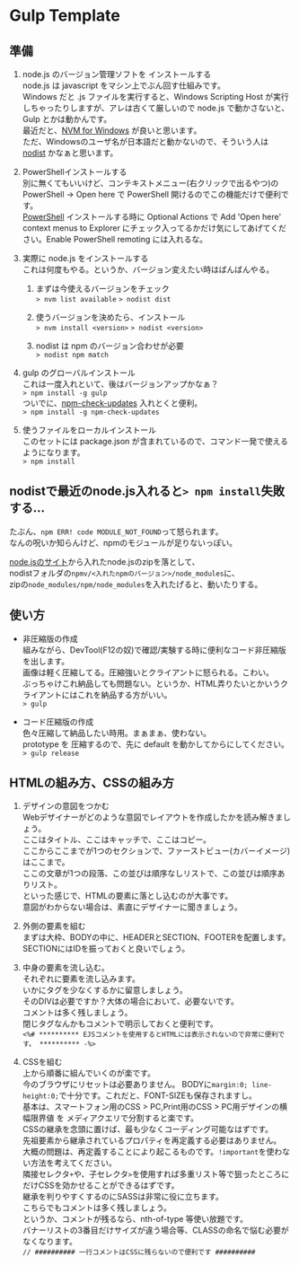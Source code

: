 # Gulp Template
## 準備
1. node.js のバージョン管理ソフトを インストールする  
node.js は javascript をマシン上でぶん回す仕組みです。  
Windows だと .js ファイルを実行すると、Windows Scripting Host が実行しちゃったりしますが、アレは古くて厳しいので node.js で動かさないと、Gulp とかは動かんです。  
最近だと、[NVM for Windows](https://github.com/coreybutler/nvm-windows) が良いと思います。  
ただ、Windowsのユーザ名が日本語だと動かないので、そういう人は [nodist](https://github.com/nullivex/nodist) かなぁと思います。

2. PowerShellインストールする  
別に無くてもいいけど、コンテキストメニュー(右クリックで出るやつ)の PowerShell -> Open here で PowerShell 開けるのでこの機能だけで便利です。  
[PowerShell](https://github.com/PowerShell/PowerShell) インストールする時に Optional Actions で Add 'Open here' context menus to Explorer にチェック入ってるかだけ気にしてあげてください。Enable PowerShell remoting には入れるな。

3.  実際に node.js をインストールする  
これは何度もやる。というか、バージョン変えたい時はばんばんやる。

	1. まずは今使えるバージョンをチェック  
	`> nvm list available`
	`> nodist dist`

	2.  使うバージョンを決めたら、インストール  
	`> nvm install <version>`
	`> nodist <version>`

	3. nodist は npm のバージョン合わせが必要  
	`> nodist npm match`

4. gulp のグローバルインストール  
これは一度入れといて、後はバージョンアップかなぁ？  
`> npm install -g gulp`  
ついでに、[npm-check-updates](https://www.npmjs.com/package/npm-check-updates) 入れとくと便利。  
`> npm install -g npm-check-updates`

5.  使うファイルをローカルインストール  
このセットには package.json が含まれているので、コマンド一発で使えるようになります。  
`> npm install`

## nodistで最近のnode.js入れると`> npm install`失敗する…
たぶん、`npm ERR! code MODULE_NOT_FOUND`って怒られます。  
なんの呪いか知らんけど、npmのモジュールが足りないっぽい。  

[node.jsのサイト](https://nodejs.org/en/download/)から入れたnode.jsのzipを落として、  
nodistフォルダの`npmv/<入れたnpmのバージョン>/node_modules`に、  
zipの`node_modules/npm/node_modules`を入れたげると、動いたりする。

## 使い方
* 非圧縮版の作成  
組みながら、DevTool(F12の奴)で確認/実験する時に便利なコード非圧縮版を出します。  
画像は軽く圧縮してる。圧縮強いとクライアントに怒られる。こわい。  
ぶっちゃけこれ納品しても問題ない。というか、HTML弄りたいとかいうクライアントにはこれを納品する方がいい。  
`> gulp`

* コード圧縮版の作成  
色々圧縮して納品したい時用。まぁまぁ、使わない。  
prototype を 圧縮するので、先に default を動かしてからにしてください。  
`> gulp release`

## HTMLの組み方、CSSの組み方
1. デザインの意図をつかむ  
Webデザイナーがどのような意図でレイアウトを作成したかを読み解きましょう。  
ここはタイトル、ここはキャッチで、ここはコピー。  
ここからここまでが1つのセクションで、ファーストビュー(カバーイメージ)はここまで。  
ここの文章が1つの段落、この並びは順序なしリストで、この並びは順序ありリスト。  
といった感じで、HTMLの要素に落とし込むのが大事です。  
意図がわからない場合は、素直にデザイナーに聞きましょう。

2. 外側の要素を組む  
まずは大枠、BODYの中に、HEADERとSECTION、FOOTERを配置します。SECTIONにはIDを振っておくと良いでしょう。

3. 中身の要素を流し込む。  
それぞれに要素を流し込みます。  
いかにタグを少なくするかに留意しましょう。  
そのDIVは必要ですか？大体の場合において、必要ないです。  
コメントは多く残しましょう。  
閉じタグなんかもコメントで明示しておくと便利です。  
`<%# ********** EJSコメントを使用するとHTMLには表示されないので非常に便利です。 ********** -%>`

4. CSSを組む  
上から順番に組んでいくのが楽です。  
今のブラウザにリセットは必要ありません。
BODYに`margin:0; line-height:0;`で十分です。これだと、FONT-SIZEも保存されますし。  
基本は、スマートフォン用のCSS > PC,Print用のCSS > PC用デザインの横幅限界値 を メディアクエリで分割すると楽です。  
CSSの継承を念頭に置けば、最も少なくコーディング可能なはずです。  
先祖要素から継承されているプロパティを再定義する必要はありません。  
大概の問題は、再定義することにより起こるものです。`!important`を使わない方法を考えてください。  
隣接セレクタ`+`や、子セレクタ`>`を使用すれば多重リスト等で狙ったところにだけCSSを効かせることができるはずです。  
継承を判りやすくするのにSASSは非常に役に立ちます。  
こちらでもコメントは多く残しましょう。  
というか、コメントが残るなら、nth-of-type 等使い放題です。  
バナーリストの3番目だけサイズが違う場合等、CLASSの命名で悩む必要がなくなります。  
`// ########## 一行コメントはCSSに残らないので便利です ##########`
